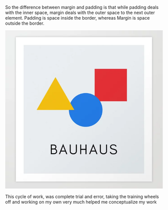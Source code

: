 <p>So the difference between margin and padding is that while padding deals with the inner space, margin deals with the outer space to the next outer element. Padding is space inside the border, whereas Margin is space outside the border.</p>
<p>

![Artwork-inspiration](./images/bauhaus.png)

<p> This cycle of work, was complete trial and error, taking the training wheels off and working on my own very much helped me conceptualize my work</p>

